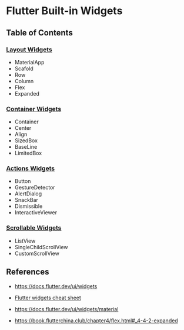 # Flutter Built-in Widgets

## Table of Contents

### [Layout Widgets](layout/README.md)

- MaterialApp
- Scafold
- Row
- Column
- Flex
- Expanded

### [Container Widgets](container/README.md)

- Container
- Center
- Align
- SizedBox
- BaseLine
- LimitedBox

### [Actions Widgets](actions/README.md)

- Button
- GestureDetector
- AlertDialog
- SnackBar
- Dismissible
- InteractiveViewer

### [Scrollable Widgets](scroll/README.md)

- ListView
- SingleChildScrollView
- CustomScrollView

## References

- https://docs.flutter.dev/ui/widgets

- [Flutter widgets cheat sheet](https://blog.codemagic.io/flutter-widget-cheat-sheet/)

- https://docs.flutter.dev/ui/widgets/material

- https://book.flutterchina.club/chapter4/flex.html#_4-4-2-expanded

